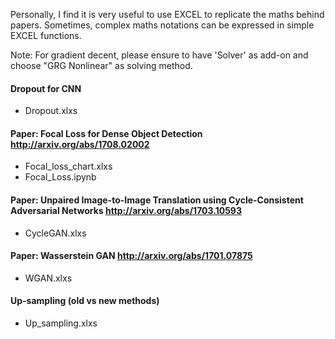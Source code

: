 Personally, I find it is very useful to use EXCEL to replicate the maths behind papers.  Sometimes, complex maths notations can be expressed in simple EXCEL functions.  

Note: For gradient decent, please ensure to have 'Solver' as add-on and choose "GRG Nonlinear" as solving method.

#### Dropout for CNN
- Dropout.xlxs

#### Paper: Focal Loss for Dense Object Detection http://arxiv.org/abs/1708.02002
- Focal_loss_chart.xlxs 
- Focal_Loss.ipynb

#### Paper: Unpaired Image-to-Image Translation using Cycle-Consistent Adversarial Networks http://arxiv.org/abs/1703.10593
- CycleGAN.xlxs

#### Paper: Wasserstein GAN http://arxiv.org/abs/1701.07875
- WGAN.xlxs 

#### Up-sampling (old vs new methods)
- Up_sampling.xlxs
